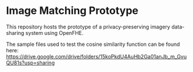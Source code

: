 # Image Matching Prototype

This repository hosts the prototype of a privacy-preserving imagery data-sharing system using OpenFHE.

The sample files used to test the cosine similarity function can be found here:
https://drive.google.com/drive/folders/15koPkdU4AuHb2Ga01anJb_m_GvuQU81s?usp=sharing
